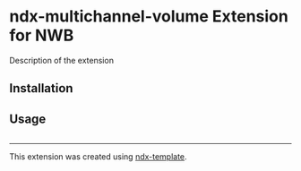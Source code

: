 # ndx-multichannel-volume Extension for NWB

Description of the extension

## Installation


## Usage

```python

```

---
This extension was created using [ndx-template](https://github.com/nwb-extensions/ndx-template).
